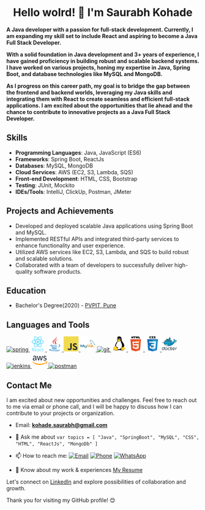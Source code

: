 
<h1  align="center">
  <b>Hello wolrd! 👋 I'm Saurabh Kohade</b>
</h1>

<b> A Java developer with a passion for full-stack development. Currently, I am expanding my skill set to include React and aspiring to become a Java Full Stack Developer.
  
With a solid foundation in Java development and 3+ years of experience, I have gained proficiency in building robust and scalable backend systems. I have worked on various projects, honing my expertise in Java, Spring Boot, and database technologies like MySQL and MongoDB.

As I progress on this career path, my goal is to bridge the gap between the frontend and backend worlds, leveraging my Java skills and integrating them with React to create seamless and efficient full-stack applications. I am excited about the opportunities that lie ahead and the chance to contribute to innovative projects as a Java Full Stack Developer.


</b>

## Skills

- **Programming Languages**: Java, JavaScript (ES6)
- **Frameworks**: Spring Boot, ReactJs
- **Databases**: MySQL, MongoDB
- **Cloud Services**: AWS (EC2, S3, Lambda, SQS)
- **Front-end Development**: HTML, CSS, Bootstrap
- **Testing**: JUnit, Mockito
- **IDEs/Tools**: IntelliJ, ClickUp, Postman, JMeter

## Projects and Achievements

- Developed and deployed scalable Java applications using Spring Boot and MySQL.
- Implemented RESTful APIs and integrated third-party services to enhance functionality and user experience.
- Utilized AWS services like EC2, S3, Lambda, and SQS to build robust and scalable solutions.
- Collaborated with a team of developers to successfully deliver high-quality software products.

## Education

- Bachelor's Degree(2020) - [PVPIT, Pune](https://pvpittssm.edu.in/)

## Languages and Tools
<p align="left">
  <a href="https://spring.io/" target="_blank"> <img src="https://www.vectorlogo.zone/logos/springio/springio-icon.svg" alt="spring" width="40" height="40"/> </a>
  <a href="https://reactjs.org/" target="_blank"> <img src="https://raw.githubusercontent.com/devicons/devicon/master/icons/react/react-original-wordmark.svg" alt="react" width="40" height="40"/> </a>
  <a href="https://www.java.com" target="_blank"> <img src="https://raw.githubusercontent.com/devicons/devicon/master/icons/java/java-original.svg" alt="java" width="40" height="40"/> </a> <a href="https://developer.mozilla.org/en-US/docs/Web/JavaScript" target="_blank"> <img src="https://raw.githubusercontent.com/devicons/devicon/master/icons/javascript/javascript-original.svg" alt="javascript" width="40" height="40"/> </a> <a href="https://www.mysql.com/" target="_blank"> <img src="https://raw.githubusercontent.com/devicons/devicon/master/icons/mysql/mysql-original-wordmark.svg" alt="mysql" width="40" height="40"/> </a><a href="https://git-scm.com/" target="_blank"> <img src="https://www.vectorlogo.zone/logos/git-scm/git-scm-icon.svg" alt="git" width="40" height="40"/> </a> <a href="https://www.linux.org/" target="_blank"> <img src="https://raw.githubusercontent.com/devicons/devicon/master/icons/linux/linux-original.svg" alt="linux" width="40" height="40"/> </a>  <a href="https://www.w3.org/html/" target="_blank"> <img src="https://raw.githubusercontent.com/devicons/devicon/master/icons/html5/html5-original-wordmark.svg" alt="html5" width="40" height="40"/> </a><a href="https://www.w3schools.com/css/" target="_blank" rel="noreferrer"> <img src="https://raw.githubusercontent.com/devicons/devicon/master/icons/css3/css3-original-wordmark.svg" alt="css3" width="40" height="40"/> </a> <a href="https://www.docker.com/" target="_blank" rel="noreferrer"> <img src="https://raw.githubusercontent.com/devicons/devicon/master/icons/docker/docker-original-wordmark.svg" alt="docker" width="40" height="40"/><a href="https://www.jenkins.io" target="_blank" rel="noreferrer"> <img src="https://www.vectorlogo.zone/logos/jenkins/jenkins-icon.svg" alt="jenkins" width="40" height="40"/> </a> <a href="https://aws.amazon.com" target="_blank" rel="noreferrer"> <img src="https://raw.githubusercontent.com/devicons/devicon/master/icons/amazonwebservices/amazonwebservices-original-wordmark.svg" alt="aws" width="40" height="40"/> </a> <a href="https://postman.com" target="_blank" rel="noreferrer"> <img src="https://www.vectorlogo.zone/logos/getpostman/getpostman-icon.svg" alt="postman" width="40" height="40"/> </a>
</p>

## Contact Me

I am excited about new opportunities and challenges. Feel free to reach out to me via email or phone call, and I will be happy to discuss how I can contribute to your projects or organization.

- Email: **kohade.saurabh@gmail.com**

- 💬 Ask me about ``` var topics = [ "Java", "SpringBoot", "MySQL", "CSS", "HTML", "ReactJs", "MongoDb" ] ```
- 📫 How to reach me: [![Email](https://img.shields.io/badge/Email-Contact-red)](mailto:kohade.saurabh@gmail.com) 
[![Phone](https://img.shields.io/badge/Phone-Call-green)](tel:+917030479668) [![WhatsApp](https://img.shields.io/badge/WhatsApp-Chat-brightgreen)](https://wa.me/917030479668)
- 📄 Know about my work & experiences [My Resume](https://www.canva.com/design/DAFcnCiuCso/D2K6Olb3eH6su7Vcepc3Pw/view?)


Let's connect on [LinkedIn](https://www.linkedin.com/in/saurabh-kohade/) and explore possibilities of collaboration and growth.

Thank you for visiting my GitHub profile! 😊




